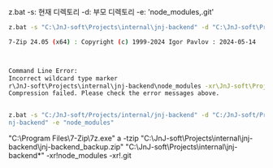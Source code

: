 z.bat
-s: 현재 디렉토리
-d: 부모 디렉토리
-e: 'node_modules,.git'


```sh
z.bat -s "C:\JnJ-soft\Projects\internal\jnj-backend" -d "C:\JnJ-soft\Projects\internal\jnj-backend" -e "node_modules,.git"

7-Zip 24.05 (x64) : Copyright (c) 1999-2024 Igor Pavlov : 2024-05-14



Command Line Error:
Incorrect wildcard type marker
r\JnJ-soft\Projects\internal\jnj-backend\node_modules -xr\JnJ-soft\Projects\internal\jnj-backend\.git
Compression failed. Please check the error messages above.


z.bat -s "C:/JnJ-soft/Projects/internal/jnj-backend" -d "C:/JnJ-soft/Projects/internal/j
nj-backend" -e "node_modules"
```




"C:\Program Files\7-Zip\7z.exe" a -tzip "C:\JnJ-soft\Projects\internal\jnj-backend\jnj-backend_backup.zip" "C:\JnJ-soft\Projects\internal\jnj-backend\*" -xr!node_modules -xr!.git